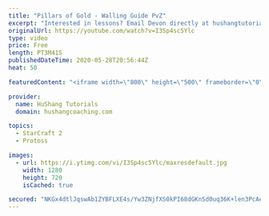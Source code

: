 ```yaml
---
title: "Pillars of Gold - Walling Guide PvZ"
excerpt: "Interested in lessons? Email Devon directly at hushangtutorials@outlook.com ------------------------------------------------------------------------------------------------------- Want to support HuShang Tutorials directly? Patreon is a website where you can contribute a monthly donation that will help"
originalUrl: https://youtube.com/watch?v=I3Sp4sc5Ylc
type: video
price: Free
length: PT3M41S
publishedDateTime: 2020-05-28T20:56:44Z
heat: 50

featuredContent: "<iframe width=\"800\" height=\"500\" frameborder=\"0\" src=\"https://www.youtube.com/embed/I3Sp4sc5Ylc\" allow=\"accelerometer; autoplay; encrypted-media; gyroscope; picture-in-picture\" allowfullscreen></iframe>"

provider:
  name: HuShang Tutorials
  domain: hushangcoaching.com

topics:
  - StarCraft 2
  - Protoss

images:
  - url: https://i.ytimg.com/vi/I3Sp4sc5Ylc/maxresdefault.jpg
    width: 1280
    height: 720
    isCached: true

secured: "NKGx4dtlJqswAb1ZYBFLXE4s/Yw3ZNjfXS0kPI68dGKnSd0uq36K+len3PcAevFWfmxuSINAr7BQbyp9HmIeruzfrdITaxC7ltXbOmn5du9mSa16DyScdCvkY56ULE0Icnrf1VQwWg9eGOvBTEPWcKJtgl4/2oOk1cFJl54ukKWVdcnz2xT3H68U7hUbQslZEcZPVnBVEiFzabYnxoT8nEQ0t2dXcDMIcOs7Vu6OalOTXU2Lyi5jBXTqotQxJXjAMAvcIltZAvaa+jArMY5K9a5PJrUsxTnVIscjqUWGBHKhswY9yK9hsYWOgJQOd2ZkJT/T2LH8eK0MM6TiMh025g/bFqmDhZQEOwBnpv3jpcO0zgmsJohK2PqexSnr8tkCnCgh/GW/gZ4q9KHlyTSIvUIFCYteiizS+Szs0p3ht9g=;CMoinqkp8K6beFq2N3jxIQ=="
---
```


